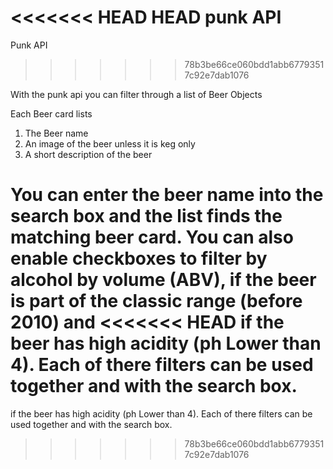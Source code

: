 <<<<<<< HEAD
HEAD punk API
=======
Punk API
>>>>>>> 78b3be66ce060bdd1abb67793517c92e7dab1076

With the punk api you can filter through a list of Beer Objects

Each Beer card lists
1. The Beer name
2. An image of the beer unless it is keg only
3. A short description of the beer

You can enter the beer name into the search box and the list finds the matching beer card.
You can also enable checkboxes to filter by alcohol by volume (ABV), if the beer is part of the classic range (before 2010) and 
<<<<<<< HEAD
if the beer has high acidity (ph Lower than 4). Each of there filters can be used together and with the search box.
=======
if the beer has high acidity (ph Lower than 4). Each of there filters can be used together and with the search box.
>>>>>>> 78b3be66ce060bdd1abb67793517c92e7dab1076
